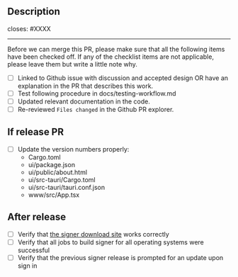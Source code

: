 <!-- < < < < < < < < < < < < < < < < < < < < < < < < < < < < < < < < < ☺
v                               ✰  Thanks for creating a PR! ✰
v    Before hitting that submit button please review the checkboxes.
v    If a checkbox is n/a - please still include it but + a little note why
☺ > > > > > > > > > > > > > > > > > > > > > > > > > > > > > > > > >  -->

## Description

<!-- Add a description of the changes that this PR introduces and the files that
are the most critical to review.
-->

closes: #XXXX

---

Before we can merge this PR, please make sure that all the following items have been
checked off. If any of the checklist items are not applicable, please leave them but
write a little note why.

- [ ] Linked to Github issue with discussion and accepted design OR have an explanation in the PR that describes this work.
- [ ] Test following procedure in docs/testing-workflow.md
- [ ] Updated relevant documentation in the code.
- [ ] Re-reviewed `Files changed` in the Github PR explorer.

## If release PR
- [ ] Update the version numbers properly:
   * Cargo.toml
   * ui/package.json
   * ui/public/about.html
   * ui/src-tauri/Cargo.toml
   * ui/src-tauri/tauri.conf.json
   * www/src/App.tsx

## After release
- [ ] Verify that [the signer download site](https://signer.manta.network/) works correctly
- [ ] Verify that all jobs to build signer for all operating systems were successful
- [ ] Verify that the previous signer release is prompted for an update upon sign in
